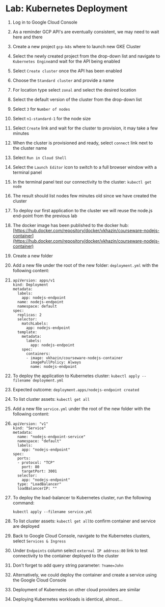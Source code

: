 # Lab: Kubernetes Deployment

1. Log in to Google Cloud Console
2. As a reminder GCP API's are eventually consistent, we may need to wait here and there
3. Create a new project `gcp-k8s` where to launch new GKE Cluster
4. Select the newly created project from the drop-down list and navigate to `Kubernetes Engine`and wait for the API being enabled
5. Select `Create cluster` once the API has been enabled
6. Choose the `Standard cluster` and provide a name
7. For location type select `zonal` and select the desired location
8. Select the default version of the cluster from the drop-down list
9. Select `3` for `Number of nodes`
10. Select `n1-standard-1` for the node size
11. Select `Create` link and wait for the cluster to provision, it may take a few minutes
12. When the cluster is provisioned and ready, select `connect` link next to the cluster name
13. Select `Run in Cloud Shell` 
14. Select the `Launch Editor` icon to switch to a full browser window with a terminal panel
15. In the terminal panel test our connectivity to the cluster: `kubectl get node`
16. The result should list nodes few minutes old since we have created the cluster
17. To deploy our first application to the cluster we will reuse the node.js end-point from the previous lab
18. The docker image has been published to the docker hub: [https://hub.docker.com/repository/docker/vkhazin/courseware-nodejs-container](https://hub.docker.com/repository/docker/vkhazin/courseware-nodejs-container)
19. Create a new folder
20. Add a new file under the root of the new folder: `deployment.yml` with the following content:
21. ```text
    apiVersion: apps/v1
    kind: Deployment
    metadata:
      labels:
        app: nodejs-endpoint
      name: nodejs-endpoint
      namespace: default
    spec:
      replicas: 2
      selector:
        matchLabels:
          app: nodejs-endpoint
      template:
        metadata:
          labels:
            app: nodejs-endpoint
        spec:
          containers:
          - image: vkhazin/courseware-nodejs-container
            imagePullPolicy: Always
            name: nodejs-endpoint
    ```
22. To deploy the application to Kubernetes cluster: `kubectl apply --filename deployment.yml`
23. Expected outcome: `deployment.apps/nodejs-endpoint created`
24. To list cluster assets: `kubectl get all`
25. Add a new file `service.yml` under the root of the new folder with the following content:
26. ```text
    apiVersion: "v1"
    kind: "Service"
    metadata:
      name: "nodejs-endpoint-service"
      namespace: "default"
      labels:
        app: "nodejs-endpoint"
    spec:
      ports:
      - protocol: "TCP"
        port: 80
        targetPort: 3001
      selector:
        app: "nodejs-endpoint"
      type: "LoadBalancer"
      loadBalancerIP: ""
    ```
27. To deploy the load-balancer to Kubernetes cluster, run the following command:

    `kubectl apply --filename service.yml`

28. To list cluster assets: `kubectl get all`to confirm container and service are deployed
29. Back to Google Cloud Console, navigate to the Kubernetes clusters, select `Services & Ingress`
30. Under `Endpoints` column select `external IP address:80` link to test connectivity to the container deployed to the cluster
31. Don't forget to add query string parameter: `?name=John`
32. Alternatively, we could deploy the container and create a service using the Google Cloud Console
33. Deployment of Kubernetes on other cloud providers are similar
34. Deploying Kubernetes workloads is identical, almost...

